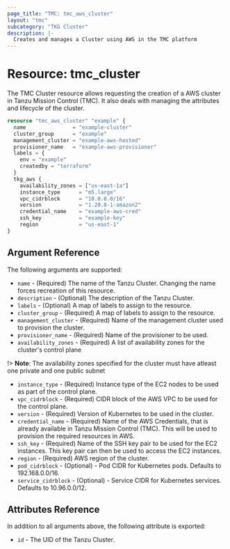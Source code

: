 ```yaml
---
page_title: "TMC: tmc_aws_cluster"
layout: "tmc"
subcategory: "TKG Cluster"
description: |-
  Creates and manages a Cluster using AWS in the TMC platform
---
```


# Resource: tmc_cluster

The TMC Cluster resource allows requesting the creation of a AWS cluster in Tanzu Mission Control (TMC). It also deals with managing the attributes and lifecycle of the cluster.

```terraform
resource "tmc_aws_cluster" "example" {
  name               = "example-cluster"
  cluster_group      = "example"
  management_cluster = "example-aws-hosted"
  provisioner_name   = "example-aws-provisioner"
  labels = {
    env = "example"
    createdby = "terraform"
  }
  tkg_aws {
    availability_zones = ["us-east-1a"]
    instance_type      = "m5.large"
    vpc_cidrblock      = "10.0.0.0/16"
    version            = "1.20.8-1-amazon2"
    credential_name    = "example-aws-cred"
    ssh_key            = "example-key"
    region             = "us-east-1"
}
```

## Argument Reference

The following arguments are supported:

* `name` - (Required) The name of the Tanzu Cluster. Changing the name forces recreation of this resource.
* `description` - (Optional) The description of the Tanzu Cluster.
* `labels` - (Optional) A map of labels to assign to the resource.
* `cluster_group` - (Required) A map of labels to assign to the resource.
* `management_cluster` - (Required) Name of the management cluster used to provision the cluster.
* `provisioner_name` - (Required) Name of the provisioner to be used.
* `availability_zones` - (Required) A list of availability zones for the cluster's control plane

!> **Note**: The availability zones specified for the cluster must have atleast one private and one public
subnet

* `instance_type` - (Required) Instance type of the EC2 nodes to be used as part of the control plane.
* `vpc_cidrblock` - (Required) CIDR block of the AWS VPC to be used for the control plane.
* `version` - (Required) Version of Kubernetes to be used in the cluster.
* `credential_name` - (Required) Name of the AWS Credentials, that is already available in Tanzu Mission Control (TMC). This will be used to provision the required resources in AWS.
* `ssh_key` - (Required) Name of the SSH key pair to be used for the EC2 instances. This key pair can then be used to access the EC2 instances.
* `region` - (Required) AWS region of the cluster.
* `pod_cidrblock` - (Optional) - Pod CIDR for Kubernetes pods. Defaults to 192.168.0.0/16.
* `service_cidrblock` - (Optional) - Service CIDR for Kubernetes services. Defaults to 10.96.0.0/12.


## Attributes Reference

In addition to all arguments above, the following attribute is exported:

* `id` - The UID of the Tanzu Cluster.